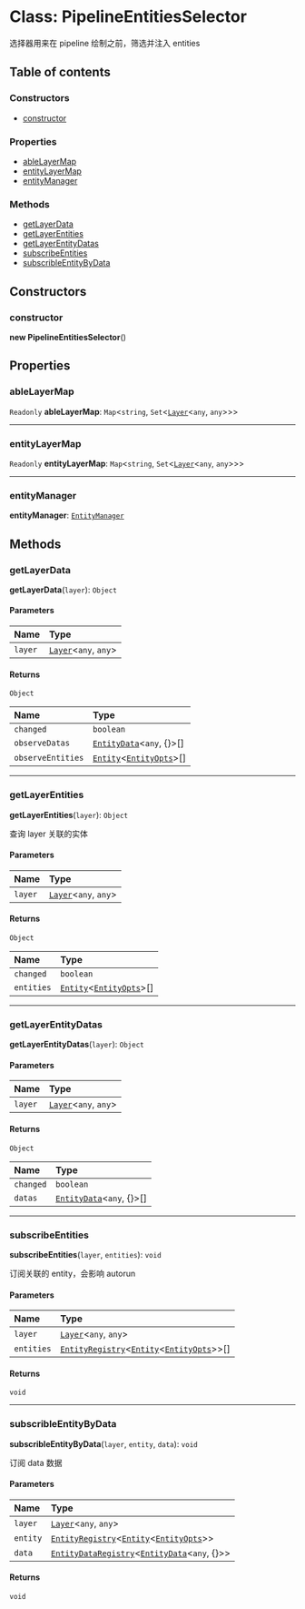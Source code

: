# Class: PipelineEntitiesSelector

选择器用来在 pipeline 绘制之前，筛选并注入 entities

## Table of contents

### Constructors

* [constructor](/en/auto-docs/core/classes/PipelineEntitiesSelector.md#constructor)

### Properties

* [ableLayerMap](/en/auto-docs/core/classes/PipelineEntitiesSelector.md#ablelayermap)
* [entityLayerMap](/en/auto-docs/core/classes/PipelineEntitiesSelector.md#entitylayermap)
* [entityManager](/en/auto-docs/core/classes/PipelineEntitiesSelector.md#entitymanager)

### Methods

* [getLayerData](/en/auto-docs/core/classes/PipelineEntitiesSelector.md#getlayerdata)
* [getLayerEntities](/en/auto-docs/core/classes/PipelineEntitiesSelector.md#getlayerentities)
* [getLayerEntityDatas](/en/auto-docs/core/classes/PipelineEntitiesSelector.md#getlayerentitydatas)
* [subscribeEntities](/en/auto-docs/core/classes/PipelineEntitiesSelector.md#subscribeentities)
* [subscribleEntityByData](/en/auto-docs/core/classes/PipelineEntitiesSelector.md#subscribleentitybydata)

## Constructors

### constructor

**new PipelineEntitiesSelector**()

## Properties

### ableLayerMap

`Readonly` **ableLayerMap**: `Map`<`string`, `Set`<[`Layer`](/en/auto-docs/core/classes/Layer.md)<`any`, `any`>>>

***

### entityLayerMap

`Readonly` **entityLayerMap**: `Map`<`string`, `Set`<[`Layer`](/en/auto-docs/core/classes/Layer.md)<`any`, `any`>>>

***

### entityManager

**entityManager**: [`EntityManager`](/en/auto-docs/core/classes/EntityManager.md)

## Methods

### getLayerData

**getLayerData**(`layer`): `Object`

#### Parameters

| Name | Type |
| :------ | :------ |
| `layer` | [`Layer`](/en/auto-docs/core/classes/Layer.md)<`any`, `any`> |

#### Returns

`Object`

| Name | Type |
| :------ | :------ |
| `changed` | `boolean` |
| `observeDatas` | [`EntityData`](/en/auto-docs/core/classes/EntityData.md)<`any`, {}>\[] |
| `observeEntities` | [`Entity`](/en/auto-docs/core/classes/Entity-1.md)<[`EntityOpts`](/en/auto-docs/core/interfaces/EntityOpts.md)>\[] |

***

### getLayerEntities

**getLayerEntities**(`layer`): `Object`

查询 layer 关联的实体

#### Parameters

| Name | Type |
| :------ | :------ |
| `layer` | [`Layer`](/en/auto-docs/core/classes/Layer.md)<`any`, `any`> |

#### Returns

`Object`

| Name | Type |
| :------ | :------ |
| `changed` | `boolean` |
| `entities` | [`Entity`](/en/auto-docs/core/classes/Entity-1.md)<[`EntityOpts`](/en/auto-docs/core/interfaces/EntityOpts.md)>\[] |

***

### getLayerEntityDatas

**getLayerEntityDatas**(`layer`): `Object`

#### Parameters

| Name | Type |
| :------ | :------ |
| `layer` | [`Layer`](/en/auto-docs/core/classes/Layer.md)<`any`, `any`> |

#### Returns

`Object`

| Name | Type |
| :------ | :------ |
| `changed` | `boolean` |
| `datas` | [`EntityData`](/en/auto-docs/core/classes/EntityData.md)<`any`, {}>\[] |

***

### subscribeEntities

**subscribeEntities**(`layer`, `entities`): `void`

订阅关联的 entity，会影响 autorun

#### Parameters

| Name | Type |
| :------ | :------ |
| `layer` | [`Layer`](/en/auto-docs/core/classes/Layer.md)<`any`, `any`> |
| `entities` | [`EntityRegistry`](/en/auto-docs/core/interfaces/EntityRegistry.md)<[`Entity`](/en/auto-docs/core/classes/Entity-1.md)<[`EntityOpts`](/en/auto-docs/core/interfaces/EntityOpts.md)>>\[] |

#### Returns

`void`

***

### subscribleEntityByData

**subscribleEntityByData**(`layer`, `entity`, `data`): `void`

订阅 data 数据

#### Parameters

| Name | Type |
| :------ | :------ |
| `layer` | [`Layer`](/en/auto-docs/core/classes/Layer.md)<`any`, `any`> |
| `entity` | [`EntityRegistry`](/en/auto-docs/core/interfaces/EntityRegistry.md)<[`Entity`](/en/auto-docs/core/classes/Entity-1.md)<[`EntityOpts`](/en/auto-docs/core/interfaces/EntityOpts.md)>> |
| `data` | [`EntityDataRegistry`](/en/auto-docs/core/interfaces/EntityDataRegistry.md)<[`EntityData`](/en/auto-docs/core/classes/EntityData.md)<`any`, {}>> |

#### Returns

`void`

